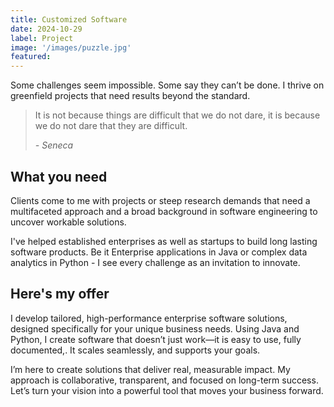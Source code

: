 ```yaml
---
title: Customized Software
date: 2024-10-29
label: Project
image: '/images/puzzle.jpg'
featured:
---
```

Some challenges seem impossible. Some say they can’t be done. I thrive on greenfield projects that need results beyond the standard.

> It is not because things are difficult that we do not dare, it is because we do not dare that they are difficult. 
> 
> <cite>- Seneca</cite>


<!--div class="gallery-box">
  <div class="gallery">
    <img src="/images/project-example-2.jpg" loading="lazy" alt="Project">
    <img src="/images/project-example-3.jpg" loading="lazy" alt="Project">
    <img src="/images/project-example-4.jpg" loading="lazy" alt="Project">
  </div>
  <em>Gallery / <a href="https://unsplash.com/" target="_blank">Unsplash</a></em>
</div-->
## What you need
Clients come to me with projects or steep research demands that need a multifaceted approach and a broad background in software engineering to uncover workable solutions.

I've helped established enterprises as well as startups to build long lasting software products. Be it Enterprise applications in Java or complex data analytics in Python - I see every challenge as an invitation to innovate.

## Here's my offer

I develop tailored, high-performance enterprise software solutions, designed specifically for your unique business needs. Using Java and Python, I create software that doesn’t just work—it is easy to use, fully documented,. It scales seamlessly, and supports your goals.

I’m here to create solutions that deliver real, measurable impact. My approach is collaborative, transparent, and focused on long-term success. Let’s turn your vision into a powerful tool that moves your business forward.
